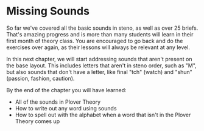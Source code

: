 # Missing Sounds

So far we've covered all the basic sounds in steno, as well as over 25 briefs. That's amazing progress and is more than many students will learn in their first month of theory class. You are encouraged to go back and do the exercises over again, as their lessons will always be relevant at any level.

In this next chapter, we will start addressing sounds that aren't present on the base layout. This includes letters that aren't in steno order, such as "M", but also sounds that don't have a letter, like final "tch" (watch) and "shun" (passion, fashion, caution).

By the end of the chapter you will have learned:

- All of the sounds in Plover Theory
- How to write out any word using sounds
- How to spell out with the alphabet when a word that isn't in the Plover Theory comes up
